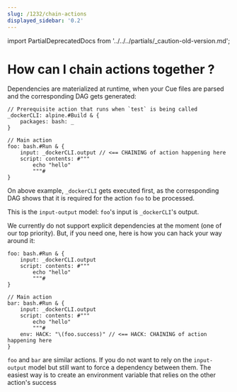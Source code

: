 ```yaml
---
slug: /1232/chain-actions
displayed_sidebar: '0.2'
---
```

import PartialDeprecatedDocs from '../../../partials/_caution-old-version.md';

# How can I chain actions together ?

<PartialDeprecatedDocs />

Dependencies are materialized at runtime, when your Cue files are parsed and the corresponding DAG gets generated:

```cue
// Prerequisite action that runs when `test` is being called
_dockerCLI: alpine.#Build & {
    packages: bash: _
}

// Main action
foo: bash.#Run & {
    input: _dockerCLI.output // <== CHAINING of action happening here
    script: contents: #"""
        echo "hello"
        """#
}
```

On above example, `_dockerCLI` gets executed first, as the corresponding DAG shows that it is required for the action `foo` to be processed.

This is the `input-output` model: `foo`'s input is `_dockerCLI`'s output.

We currently do not support explicit dependencies at the moment (one of our top priority). But, if you need one, here is how you can hack your way around it:

```cue
foo: bash.#Run & {
    input: _dockerCLI.output
    script: contents: #"""
        echo "hello"
        """#
}

// Main action
bar: bash.#Run & {
    input: _dockerCLI.output
    script: contents: #"""
        echo "hello"
        """#
    env: HACK: "\(foo.success)" // <== HACK: CHAINING of action happening here
}
```

`foo` and `bar` are similar actions. If you do not want to rely on the `input-output` model but still want to force a dependency between them. The easiest way is to create an environment variable that relies on the other action's success
